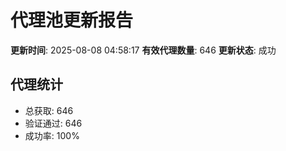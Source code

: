 # 代理池更新报告

**更新时间**: 2025-08-08 04:58:17
**有效代理数量**: 646
**更新状态**:  成功

## 代理统计
- 总获取: 646
- 验证通过: 646
- 成功率: 100%
